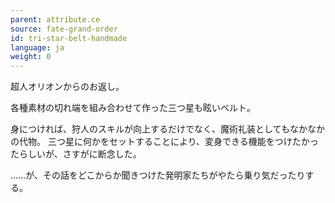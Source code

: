 ```yaml
---
parent: attribute.ce
source: fate-grand-order
id: tri-star-belt-handmade
language: ja
weight: 0
---
```


超人オリオンからのお返し。

各種素材の切れ端を組み合わせて作った三つ星も眩いベルト。

身につければ、狩人のスキルが向上するだけでなく、魔術礼装としてもなかなかの代物。
三つ星に何かをセットすることにより、変身できる機能をつけたかったらしいが、さすがに断念した。

……が、その話をどこからか聞きつけた発明家たちがやたら乗り気だったりする。
